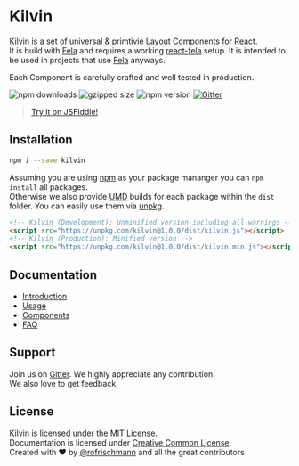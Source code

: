 # Kilvin

Kilvin is a set of universal & primtivie Layout Components for [React](https://github.com/facebook/react/).<br>
It is build with [Fela](https://github.com/rofrischmann/fela/) and requires a working [react-fela](https://github.com/rofrischmann/fela/tree/master/packages/react-fela) setup. It is intended to be used in projects that use [Fela](https://github.com/rofrischmann/fela/) anyways.

Each Component is carefully crafted and well tested in production.

<img alt="npm downloads" src="https://img.shields.io/npm/dm/kilvin.svg">
<img alt="gzipped size" src="https://img.shields.io/badge/gzipped-2.93kb-brightgreen.svg">
<img alt="npm version" src="https://badge.fury.io/js/kilvin.svg">
<a href="https://gitter.im/rofrischmann/kilvin"><img alt="Gitter" src="https://img.shields.io/gitter/room/rofrischmann/fela.svg"></a>

> [Try it on JSFiddle!](https://jsfiddle.net/mzrn1yvy/1/)

## Installation
```sh
npm i --save kilvin
```
Assuming you are using [npm](https://www.npmjs.com) as your package mananger you can `npm install` all packages. <br>
Otherwise we also provide [UMD](https://github.com/umdjs/umd) builds for each package within the `dist` folder. You can easily use them via [unpkg](https://unpkg.com/).
```HTML
<!-- Kilvin (Development): Unminified version including all warnings -->
<script src="https://unpkg.com/kilvin@1.0.0/dist/kilvin.js"></script>
<!-- Kilvin (Production): Minified version -->
<script src="https://unpkg.com/kilvin@1.0.0/dist/kilvin.min.js"></script>
```

## Documentation

* [Introduction]()
* [Usage]()
* [Components]()
* [FAQ]()


## Support
Join us on [Gitter](https://gitter.im/rofrischmann/kilvin). We highly appreciate any contribution.<br>
We also love to get feedback.


## License
Kilvin is licensed under the [MIT License](http://opensource.org/licenses/MIT).<br>
Documentation is licensed under [Creative Common License](http://creativecommons.org/licenses/by/4.0/).<br>
Created with ♥ by [@rofrischmann](http://rofrischmann.de) and all the great contributors.
